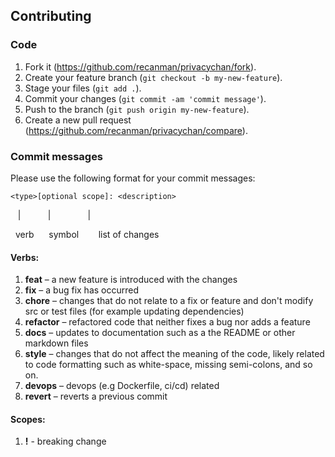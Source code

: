 ## Contributing

### Code

1.  Fork it (https://github.com/recanman/privacychan/fork).
1.  Create your feature branch (`git checkout -b my-new-feature`).
1.  Stage your files (`git add .`).
1.  Commit your changes (`git commit -am 'commit message'`).
1.  Push to the branch (`git push origin my-new-feature`).
1.  Create a new pull request (https://github.com/recanman/privacychan/compare).

### Commit messages

Please use the following format for your commit messages:

`<type>[optional scope]: <description>`

&nbsp;&nbsp;&nbsp;|&nbsp;&nbsp;&nbsp;&nbsp;&nbsp;&nbsp;&nbsp;&nbsp;&nbsp;&nbsp;&nbsp;|&nbsp;&nbsp;&nbsp;&nbsp;&nbsp;&nbsp;&nbsp;&nbsp;&nbsp;&nbsp;&nbsp;&nbsp;&nbsp;&nbsp;&nbsp;|

&nbsp;&nbsp;verb&nbsp;&nbsp;&nbsp;&nbsp;&nbsp;&nbsp;symbol&nbsp;&nbsp;&nbsp;&nbsp;&nbsp;&nbsp;&nbsp;&nbsp;list of changes

#### Verbs:

1. **feat** – a new feature is introduced with the changes
2. **fix** – a bug fix has occurred
3. **chore** – changes that do not relate to a fix or feature and don't modify src or test files (for example updating dependencies)
4. **refactor** – refactored code that neither fixes a bug nor adds a feature
5. **docs** – updates to documentation such as a the README or other markdown files
6. **style** – changes that do not affect the meaning of the code, likely related to code formatting such as white-space, missing semi-colons, and so on.
7. **devops** – devops (e.g Dockerfile, ci/cd) related
8. **revert** – reverts a previous commit 

#### Scopes:

1. **!** - breaking change